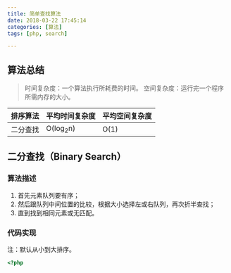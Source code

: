 ```yaml
---
title: 简单查找算法
date: 2018-03-22 17:45:14
categories: [算法]
tags: [php, search]

---
```

## 算法总结

> 时间复杂度：一个算法执行所耗费的时间。
> 空间复杂度：运行完一个程序所需内存的大小。

|排序算法|平均时间复杂度|平均空间复杂度|
|---|---|---|
|二分查找|O(log<sub>2</sub>n)|O(1)|

## 二分查找（Binary Search）

### 算法描述

1. 首先元素队列要有序；
1. 然后跟队列中间位置的比较，根据大小选择左或右队列，再次折半查找；
1. 直到找到相同元素或无匹配。

### 代码实现

注：默认从小到大排序。

```php
<?php



```
